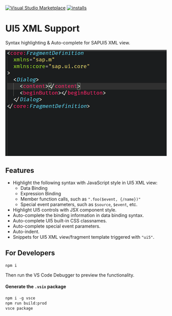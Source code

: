 [![Visual Studio Marketplace](https://vsmarketplacebadge.apphb.com/version/m8524769.ui5-xml-support.svg)](https://marketplace.visualstudio.com/items?itemName=m8524769.ui5-xml-support)
[![installs](https://vsmarketplacebadge.apphb.com/installs-short/m8524769.ui5-xml-support.svg)](https://marketplace.visualstudio.com/items?itemName=m8524769.ui5-xml-support)

# UI5 XML Support

Syntax highlighting & Auto-complete for SAPUI5 XML view.

<img src=https://raw.githubusercontent.com/m8524769/vscode-ui5-xml/master/images/demo.gif width=546>

## Features

- Highlight the following syntax with JavaScript style in UI5 XML view:
  * Data Binding
  * Expression Binding
  * Member function calls, such as `".foo($event, {/name})"`
  * Special event parameters, such as `$source`, `$event`, etc.
- Highlight UI5 controls with JSX component style.
- Auto-complete the binding information in data binding syntax.
- Auto-complete UI5 built-in CSS classnames.
- Auto-complete special event parameters.
- Auto-indent.
- Snippets for UI5 XML view/fragment template triggered with `"ui5"`.

## For Developers

```shell
npm i
```

Then run the VS Code Debugger to preview the functionality.

#### Generate the `.vsix` package

```shell
npm i -g vsce
npm run build:prod
vsce package
```
